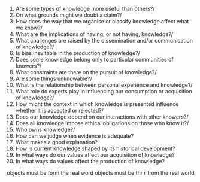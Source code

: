 
1. Are some types of knowledge more useful than others?/
2.  On what grounds might we doubt a claim?/
3.  How does the way that we organise or classify knowledge affect what we know?/
4.  What are the implications of having, or not having, knowledge?/
5.  What challenges are raised by the dissemination and/or communication of knowledge?/
6.  Is bias inevitable in the production of knowledge?/
7.  Does some knowledge belong only to particular communities of knowers?/
8.  What constraints are there on the pursuit of knowledge?/
9.  Are some things unknowable?/
10.  What is the relationship between personal experience and knowledge?/
11.  What role do experts play in influencing our consumption or acquisition of knowledge?/
13.  How might the context in which knowledge is presented influence whether it is accepted or rejected?/
15.  Does our knowledge depend on our interactions with other knowers?/
16.  Does all knowledge impose ethical obligations on those who know it?/
18.  Who owns knowledge?/
20.  How can we judge when evidence is adequate?
21.  What makes a good explanation?
22.  How is current knowledge shaped by its historical development?
23.  In what ways do our values affect our acquisition of knowledge?
24.  In what ways do values affect the production of knowledge?

objects must be form the real word  objects must be thr r from the real world